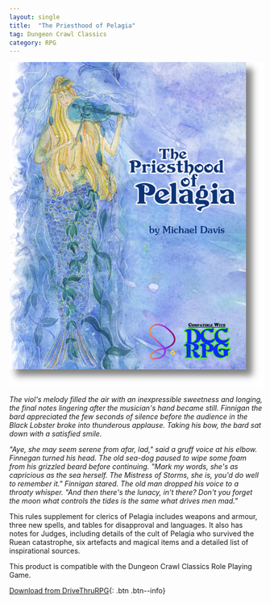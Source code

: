 ```yaml
---
layout: single
title:  "The Priesthood of Pelagia"
tag: Dungeon Crawl Classics
category: RPG
---
```


![The Priesthood of Pelagia for DCC RPG Cover](/assets/images/PriesthoodOfPelagiaCover.png)

*The viol's melody filled the air with an inexpressible sweetness and longing, the
final notes lingering after the musician's hand became still. Finnigan the bard
appreciated the few seconds of silence before the audience in the Black Lobster
broke into thunderous applause. Taking his bow, the bard sat down with a
satisfied smile.*

*"Aye, she may seem serene from afar, lad," said a gruff voice at his elbow.
Finnegan turned his head. The old sea-dog paused to wipe some foam from his
grizzled beard before continuing. "Mark my words, she's as capricious as the sea
herself. The Mistress of Storms, she is, you'd do well to remember it." Finnigan
stared. The old man dropped his voice to a throaty whisper. "And then there's
the lunacy, in't there? Don't you forget the moon what controls the tides is the
same what drives men mad."*

This rules supplement for clerics of Pelagia includes weapons and armour, three
new spells, and tables for disapproval and languages.
It also has notes for Judges, including details of the cult of Pelagia who survived
the Ruean catastrophe, six artefacts and magical items and a detailed list of
inspirational sources.

This product is compatible with the Dungeon Crawl Classics Role Playing Game.

[Download from DriveThruRPG](https://www.drivethrurpg.com/product/476883/The-Priesthood-of-Pelagia){: .btn .btn--info}
